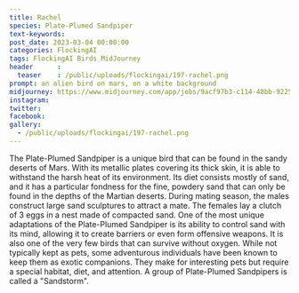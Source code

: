 ```yaml
---
title: Rachel
species: Plate-Plumed Sandpiper
text-keywords: 
post_date: 2023-03-04 00:00:00
categories: FlockingAI
tags: FlockingAI Birds MidJourney 
header      :
  teaser    : /public/uploads/flockingai/197-rachel.png
prompt: an alien bird on mars, on a white background 
midjourney: https://www.midjourney.com/app/jobs/9acf97b3-c114-48bb-9225-8baeea308ea7
instagram: 
twitter: 
facebook: 
gallery: 
  - /public/uploads/flockingai/197-rachel.png
---
```


The Plate-Plumed Sandpiper is a unique bird that can be found in the sandy deserts of Mars. With its metallic plates covering its thick skin, it is able to withstand the harsh heat of its environment. Its diet consists mostly of sand, and it has a particular fondness for the fine, powdery sand that can only be found in the depths of the Martian deserts. During mating season, the males construct large sand sculptures to attract a mate. The females lay a clutch of 3 eggs in a nest made of compacted sand. One of the most unique adaptations of the Plate-Plumed Sandpiper is its ability to control sand with its mind, allowing it to create barriers or even form offensive weapons. It is also one of the very few birds that can survive without oxygen. While not typically kept as pets, some adventurous individuals have been known to keep them as exotic companions. They make for interesting pets but require a special habitat, diet, and attention. A group of Plate-Plumed Sandpipers is called a "Sandstorm".
